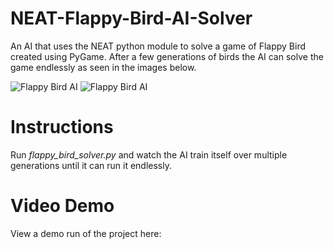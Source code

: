 
# NEAT-Flappy-Bird-AI-Solver
An AI that uses the NEAT python module to solve a game of Flappy Bird created using PyGame. After a few generations of birds the AI can solve the game endlessly as seen in the images below.

![Flappy Bird AI](https://i.imgur.com/knpbTZE.png) ![Flappy Bird AI](https://i.imgur.com/osNQwsw.png)

# Instructions
Run *flappy_bird_solver.py* and watch the AI train itself over multiple generations until it can run it endlessly.

# Video Demo

View a demo run of the project here: 

